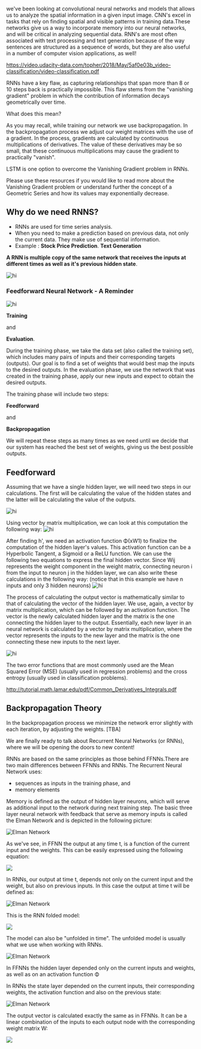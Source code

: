 we've been looking at convolutional neural networks and models that allows us to analyze the spatial information in a given input image. CNN's excel in tasks that rely on finding spatial and visible patterns in training data.These networks give us a way to incorporate memory into our neural networks, and will be critical in analyzing sequential data. RNN's are most often associated with text processing and text generation because of the way sentences are structured as a sequence of words, but they are also useful in a number of computer vision applications, as well!

https://video.udacity-data.com/topher/2018/May/5af0e03b_video-classification/video-classification.pdf

RNNs have a key flaw, as capturing relationships that span more than 8 or 10 steps back is practically impossible. This flaw stems from the "vanishing gradient" problem in which the contribution of information decays geometrically over time.

What does this mean?

As you may recall, while training our network we use backpropagation. In the backpropagation process we adjust our weight matrices with the use of a gradient. In the process, gradients are calculated by continuous multiplications of derivatives. The value of these derivatives may be so small, that these continuous multiplications may cause the gradient to practically "vanish".

LSTM is one option to overcome the Vanishing Gradient problem in RNNs.

Please use these resources if you would like to read more about the Vanishing Gradient problem or understand further the concept of a Geometric Series and how its values may exponentially decrease.



## Why do we need RNNS?
* RNNs are used for time series analysis.
* When you need to make a prediction based on previous data, not only the current data. They make use of sequential information.
* Example :
  **Stock Price Prediction**.
  **Text Generation**

**A RNN is multiple copy of the same network that receives the inputs at different times as well as it's previous hidden state**.

<img src="https://upload.wikimedia.org/wikipedia/commons/b/b5/Recurrent_neural_network_unfold.svg" alt="hi" class="inline"/>

### Feedforward Neural Network - A Reminder

<img src="https://upload.wikimedia.org/wikipedia/commons/thumb/4/46/Colored_neural_network.svg/280px-Colored_neural_network.svg.png" alt="hi" class="inline"/>

**Training**

and

**Evaluation**.

During the training phase, we take the data set (also called the training set), which includes many pairs of inputs and their corresponding targets (outputs). Our goal is to find a set of weights that would best map the inputs to the desired outputs. In the evaluation phase, we use the network that was created in the training phase, apply our new inputs and expect to obtain the desired outputs.

The training phase will include two steps:

**Feedforward**

and

**Backpropagation**

We will repeat these steps as many times as we need until we decide that our system has reached the best set of weights, giving us the best possible outputs.

## Feedforward

Assuming that we have a single hidden layer, we will need two steps in our calculations. The first will be calculating the value of the hidden states and the latter will be calculating the value of the outputs.

<img src="images/nn.png" alt="hi" class="inline"/>

Using vector by matrix multiplication, we can look at this computation the following way:
<img src="images/equation1.png" alt="hi" class="inline"/>

After finding h', we need an activation function Φ(xW1) to finalize the computation of the hidden layer's values. This activation function can be a Hyperbolic Tangent, a Sigmoid or a ReLU function. We can use the following two equations to express the final hidden vector.
Since Wij represents the weight component in the weight matrix, connecting neuron i from the input to neuron j in the hidden layer, we can also write these calculations in the following way: (notice that in this example we have n inputs and only 3 hidden neurons)
<img src="images/equation2.png" alt="hi" class="inline"/>

The process of calculating the output vector is mathematically similar to that of calculating the vector of the hidden layer. We use, again, a vector by matrix multiplication, which can be followed by an activation function. The vector is the newly calculated hidden layer and the matrix is the one connecting the hidden layer to the output.
Essentially, each new layer in an neural network is calculated by a vector by matrix multiplication, where the vector represents the inputs to the new layer and the matrix is the one connecting these new inputs to the next layer.

<img src="images/equation3.png" alt="hi" class="inline"/>

The two error functions that are most commonly used are the Mean Squared Error (MSE) (usually used in regression problems) and the cross entropy (usually used in classification problems).

http://tutorial.math.lamar.edu/pdf/Common_Derivatives_Integrals.pdf

## Backpropagation Theory
In the backpropagation process we minimize the network error slightly with each iteration, by adjusting the weights.
[TBA]

We are finally ready to talk about Recurrent Neural Networks (or RNNs), where we will be opening the doors to new content!

RNNs are based on the same principles as those behind FFNNs.There are two main differences between FFNNs and RNNs. The Recurrent Neural Network uses:

* sequences as inputs in the training phase, and
* memory elements

Memory is defined as the output of hidden layer neurons, which will serve as additional input to the network during next training step.
The basic three layer neural network with feedback that serve as memory inputs is called the Elman Network and is depicted in the following picture:

<img src="https://upload.wikimedia.org/wikipedia/commons/thumb/8/8f/Elman_srnn.png/330px-Elman_srnn.png" alt="Elman Network" class="inline"/>

As we've see, in FFNN the output at any time t, is a function of the current input and the weights. This can be easily expressed using the following equation:

<img src="images/equation28.png" alt=" " class="inline"/>

In RNNs, our output at time t, depends not only on the current input and the weight, but also on previous inputs. In this case the output at time t will be defined as:

<img src="images/equation29.png" alt="Elman Network" class="inline"/>

This is the RNN folded model:

<img src="images/screen-shot-2017-11-06-at-2.09.07-pm.png" alt=" " class="inline"/>

The model can also be "unfolded in time". The unfolded model is usually what we use when working with RNNs.

<img src="images/rnn-unfolded-model.png" alt="Elman Network" class="inline"/>


In FFNNs the hidden layer depended only on the current inputs and weights, as well as on an activation function Φ

In RNNs the state layer depended on the current inputs, their corresponding weights, the activation function and also on the previous state:

<img src="images/equation31.png" alt="Elman Network" class="inline"/>

The output vector is calculated exactly the same as in FFNNs. It can be a linear combination of the inputs to each output node with the corresponding weight matrix W:

<img src="images/equation32.PNG" alt=" " class="inline"/>
